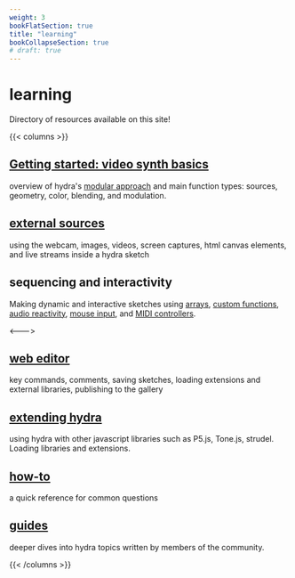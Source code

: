 ```yaml
---
weight: 3
bookFlatSection: true
title: "learning"
bookCollapseSection: true
# draft: true
---
```


# learning

Directory of resources available on this site!

{{< columns >}}

<!-- ### [getting started](../getting-started-short.md)  -->
## [Getting started: video synth basics](getting-started) 
overview of hydra's [modular approach](getting-started/geometry-and-color) and main function types: sources, geometry, color, blending, and modulation. 
## [external sources](getting-started/webcam)
using the webcam, images, videos, screen captures, html canvas elements, and live streams inside a hydra sketch
## sequencing and interactivity
Making dynamic and interactive sketches using [arrays](interactivity/#sequencing-using-arrays), [custom functions](interactivity/#custom-functions), [audio reactivity](interactivity/#audio-reactivity), [mouse input](interactivity/#mouse-interactivity), and [MIDI controllers](interactivity/#midi).
<!-- ## [synth configuration]()
how to change the [speed](), [bpm](), and [resolution]() of a hydra instance, as well as write custom glsl functions -->
<--->
## [web editor](video-synth-basics/web-editor)
key commands, comments, saving sketches, loading extensions and external libraries, publishing to the gallery
## [extending hydra](extending-hydra)
using hydra with other javascript libraries such as P5.js, Tone.js, strudel. Loading libraries and extensions. 
## [how-to](how-to) 
a quick reference for common questions
## [guides](guides)
deeper dives into hydra topics written by members of the community.

{{< /columns >}}
